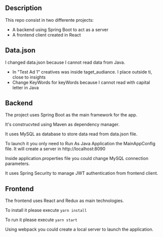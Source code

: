 ## Description
This repo consist in two differente projects:
- A backend using Spring Boot to act as a server
- A frontend client created in React

## Data.json
I changed data.json because I cannot read data from Java.

- In "Test Ad 1" creatives was inside taget_audiance. I place outside ti, close to insights
- Change KeyWords for keyWords because I cannot read with capital letter in Java

## Backend
The project uses Spring Boot as the main framework for the app.

It's construcvted using Maven as dependency manager.

It uses MySQL as database to store data read from data.json file.

To launch it you only need to Run As Java Application the MainAppConfig file. It will create a server in http://localhost:8090

Inside application.properties file you could change MySQL connection parameters.

It uses Spring Security to manage JWT authentication from frontend client.

## Frontend
The frontend uses React and Redux as main technologies.

To install it please execute ```yarn install```

To run it please execute ```yarn start```

Using webpack you could create a local server to launch the application.
